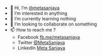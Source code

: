 - 👋 Hi, I’m [@metasanjaya](https://github.com/metasanjaya)
- 👀 I’m interested in anything
- 🌱 I’m currently learning nothing
- 💞️ I’m looking to collaborate on something
- 📫 How to reach me ?
  - Facebook [fb.me/metasanjaya](https://fb.me/metasanjaya)
  - Twitter [@MetaSanjaya](https://twitter.com/MetaSanjaya)
  - LinkedIn [Meta Sanjaya](https://www.linkedin.com/in/meta-sanjaya-08a028147/)

<!---
metasanjaya/metasanjaya is a ✨ special ✨ repository because its `README.md` (this file) appears on your GitHub profile.
You can click the Preview link to take a look at your changes.
--->
